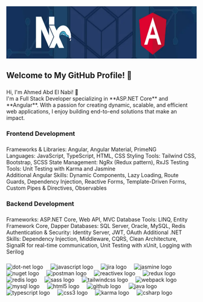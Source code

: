 <div align="center">
  <img height="138" src="png.png" />

###

<h2 align="left">Welcome to My GitHub Profile! 👋</h2>

###

<p align="left">
Hi, I'm Ahmed Abd El Nabi! 🚀<br>
I'm a Full Stack Developer specializing in **ASP.NET Core** and **Angular**. With a passion for creating dynamic, scalable, and efficient web applications, I enjoy building end-to-end solutions that make an impact.
</p>

###

<h3 align="left">Frontend Development</h3>

###

<p align="left">
Frameworks & Libraries: Angular, Angular Material, PrimeNG<br>
Languages: JavaScript, TypeScript, HTML, CSS
Styling Tools: Tailwind CSS, Bootstrap, SCSS
State Management: NgRx (Redux pattern), RxJS
Testing Tools: Unit Testing with Karma and Jasmine<br>
Additional Angular Skills: Dynamic Components, Lazy Loading, Route Guards, Dependency Injection, Reactive Forms, Template-Driven Forms, Custom Pipes & Directives, Observables
</p>

###

<h3 align="left">Backend Development</h3>

###

<p align="left">
Frameworks: ASP.NET Core, Web API, MVC
Database Tools: LINQ, Entity Framework Core, Dapper
Databases: SQL Server, Oracle, MySQL, Redis
Authentication & Security: Identity Server, JWT, OAuth
Additional .NET Skills: Dependency Injection, Middleware, CQRS, Clean Architecture, SignalR for real-time communication, Unit Testing with xUnit, Logging with Serilog
</p>

###

<div align="left">
  <img src="https://skillicons.dev/icons?i=dotnet" height="40" alt="dot-net logo"  />
  <img width="12" />
  <img src="https://cdn.simpleicons.org/javascript/F7DF1E" height="40" alt="javascript logo"  />
  <img width="12" />
  <img src="https://cdn.simpleicons.org/jira/0052CC" height="40" alt="jira logo"  />
  <img width="12" />
  <img src="https://cdn.simpleicons.org/jasmine/8A4182" height="40" alt="jasmine logo"  />
  <img width="12" />
  <img src="https://cdn.simpleicons.org/nuget/004880" height="40" alt="nuget logo"  />
  <img width="12" />
  <img src="https://cdn.simpleicons.org/postman/FF6C37" height="40" alt="postman logo"  />
  <img width="12" />
  <img src="https://skillicons.dev/icons?i=reactivex" height="40" alt="reactivex logo"  />
  <img width="12" />
  <img src="https://cdn.simpleicons.org/redux/764ABC" height="40" alt="redux logo"  />
  <img width="12" />
  <img src="https://skillicons.dev/icons?i=redis" height="40" alt="redis logo"  />
  <img width="12" />
  <img src="https://skillicons.dev/icons?i=sass" height="40" alt="sass logo"  />
  <img width="12" />
  <img src="https://cdn.simpleicons.org/tailwindcss/06B6D4" height="40" alt="tailwindcss logo"  />
  <img width="12" />
  <img src="https://cdn.simpleicons.org/webpack/8DD6F9" height="40" alt="webpack logo"  />
  <img width="12" />
  <img src="https://skillicons.dev/icons?i=mysql" height="40" alt="mysql logo"  />
  <img width="12" />
  <img src="https://cdn.jsdelivr.net/gh/devicons/devicon/icons/html5/html5-original.svg" height="40" alt="html5 logo"  />
  <img width="12" />
  <img src="https://skillicons.dev/icons?i=github" height="40" alt="github logo"  />
  <img width="12" />
  <img src="https://skillicons.dev/icons?i=java" height="40" alt="java logo"  />
  <img width="12" />
  <img src="https://skillicons.dev/icons?i=ts" height="40" alt="typescript logo"  />
  <img width="12" />
  <img src="https://cdn.jsdelivr.net/gh/devicons/devicon/icons/css3/css3-original.svg" height="40" alt="css3 logo"  />
  <img width="12" />
  <img src="https://cdn.jsdelivr.net/gh/devicons/devicon/icons/karma/karma-original.svg" height="40" alt="karma logo"  />
  <img width="12" />
  <img src="https://cdn.jsdelivr.net/gh/devicons/devicon/icons/csharp/csharp-original.svg" height="40" alt="csharp logo"  />
</div>

###
